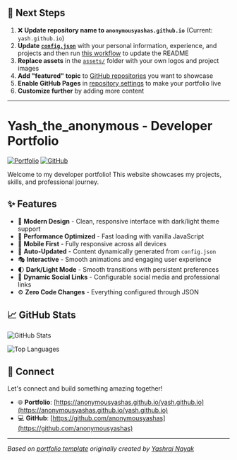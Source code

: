 ## 🚀 Next Steps

1. ❌ **Update repository name to `anonymousyashas.github.io`** (Current: `yash.github.io`)
2. **Update [`config.json`](https://github.com/anonymousyashas/yash.github.io/blob/main/config.json)** with your personal information, experience, and projects and then run [this workflow](https://github.com/anonymousyashas/yash.github.io/actions/workflows/update-readme.yml) to update the README
3. **Replace assets** in the [`assets/`](https://github.com/anonymousyashas/yash.github.io/tree/main/assets/) folder with your own logos and project images
4. **Add "featured" topic** to [GitHub repositories](https://github.com/anonymousyashas?tab=repositories) you want to showcase
5. **Enable GitHub Pages** in [repository settings](https://github.com/anonymousyashas/yash.github.io/settings/pages) to make your portfolio live
6. **Customize further** by adding more content

---

# Yash_the_anonymous - Developer Portfolio

<div align="left">
  
[![Portfolio](https://img.shields.io/badge/🌐_Visit_Portfolio-Live-brightgreen?style=for-the-badge)](https://anonymousyashas.github.io/yash.github.io)
[![GitHub](https://img.shields.io/badge/GitHub-Profile-181717?style=for-the-badge&logo=github)](https://github.com/anonymousyashas)

</div>

Welcome to my developer portfolio! This website showcases my projects, skills, and professional journey.

## ✨ Features

- 🎨 **Modern Design** - Clean, responsive interface with dark/light theme support
- 🚀 **Performance Optimized** - Fast loading with vanilla JavaScript
- 📱 **Mobile First** - Fully responsive across all devices
- 🔄 **Auto-Updated** - Content dynamically generated from `config.json`
- 🎭 **Interactive** - Smooth animations and engaging user experience
- 🌓 **Dark/Light Mode** - Smooth transitions with persistent preferences
- 🔗 **Dynamic Social Links** - Configurable social media and professional links
- ⚙️ **Zero Code Changes** - Everything configured through JSON

## 📈 GitHub Stats

<div align="left">

![GitHub Stats](https://github-readme-stats.vercel.app/api?username=anonymousyashas&theme=dark&hide_border=true&include_all_commits=true&count_private=true)

![Top Languages](https://github-readme-stats.vercel.app/api/top-langs/?username=anonymousyashas&theme=dark&hide_border=true&include_all_commits=true&count_private=true&layout=compact)

</div>

## 🤝 Connect

Let's connect and build something amazing together!

- 🌐 **Portfolio**: [https://anonymousyashas.github.io/yash.github.io](https://anonymousyashas.github.io/yash.github.io)
- 💻 **GitHub**: [https://github.com/anonymousyashas](https://github.com/anonymousyashas)

---

*Based on [portfolio template](https://github.com/yashrajnayak/developer-portfolio) originally created by [Yashraj Nayak](https://github.com/yashrajnayak)*